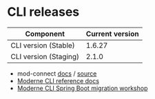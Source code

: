 # CLI releases

| Component             | Current version |
| --------------------- |-----------------|
| CLI version (Stable)  | 1.6.27          |
| CLI version (Staging) | 2.1.0           |

* mod-connect [docs](https://moderneinc.github.io/mod-connect/) / [source](https://github.com/moderneinc/mod-connect)
* [Moderne CLI reference docs](../user-documentation/references/cli-reference.md)
* [Moderne CLI Spring Boot migration workshop](../user-documentation/workshops/spring-boot-migration-workshop/)
